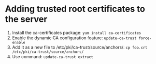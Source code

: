 # Adding trusted root certificates to the server

1. Install the ca-certificates package: `yum install ca-certificates`
2. Enable the dynamic CA configuration feature: `update-ca-trust force-enable`
3. Add it as a new file to /etc/pki/ca-trust/source/anchors/: `cp foo.crt /etc/pki/ca-trust/source/anchors/`
4. Use command: `update-ca-trust extract`

